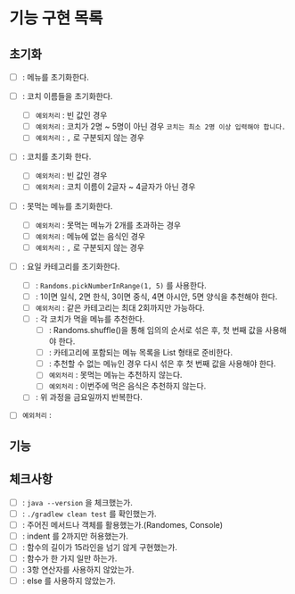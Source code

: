 # 기능 구현 목록

## 초기화
- [ ] : 메뉴를 초기화한다.

- [ ] : 코치 이름들을 초기화한다.
  - [ ] `예외처리` : 빈 값인 경우
  - [ ] `예외처리` : 코치가 2명 ~ 5명이 아닌 경우 `코치는 최소 2명 이상 입력해야 합니다.`
  - [ ] `예외처리` : `,` 로 구분되지 않는 경우

- [ ] : 코치를 초기화 한다.
  - [ ] `예외처리` : 빈 값인 경우
  - [ ] `예외처리` : 코치 이름이 2글자 ~ 4글자가 아닌 경우

- [ ] : 못먹는 메뉴를 초기화한다.
  - [ ] `예외처리` : 못먹는 메뉴가 2개를 초과하는 경우
  - [ ] `예외처리` : 메뉴에 없는 음식인 경우
  - [ ] `예외처리` : `,` 로 구분되지 않는 경우

- [ ] : 요일 카테고리를 초기화한다.
    - [ ] : `Randoms.pickNumberInRange(1, 5)` 를 사용한다.
    - [ ] : 1이면 일식, 2면 한식, 3이면 중식, 4면 아시안, 5면 양식을 추천해야 한다.
    - [ ] `예외처리` : 같은 카테고리는 최대 2회까지만 가능하다.
  - [ ] : 각 코치가 먹을 메뉴를 추천한다.
    - [ ] : Randoms.shuffle()을 통해 임의의 순서로 섞은 후, 첫 번째 값을 사용해야 한다.
    - [ ] : 카테고리에 포함되는 메뉴 목록을 List<String> 형태로 준비한다.
    - [ ] : 추천할 수 없는 메뉴인 경우 다시 섞은 후 첫 번째 값을 사용해야 한다.
    - [ ] `예외처리` : 못먹는 메뉴는 추천하지 않는다.
    - [ ] `예외처리` : 이번주에 먹은 음식은 추천하지 않는다.
  - [ ] : 위 과정을 금요일까지 반복한다.

- [ ] `예외처리` : 

## 기능

## 체크사항
- [ ] : `java --version` 을 체크했는가.
- [ ] : `./gradlew clean test` 를 확인했는가.
- [ ] : 주어진 메서드나 객체를 활용했는가.(Randomes, Console)
- [ ] : indent 를 2까지만 허용했는가.
- [ ] : 함수의 길이가 15라인을 넘기 않게 구현했는가.
- [ ] : 함수가 한 가지 일만 하는가.
- [ ] : 3항 연산자를 사용하지 않았는가.
- [ ] : else 를 사용하지 않았는가.